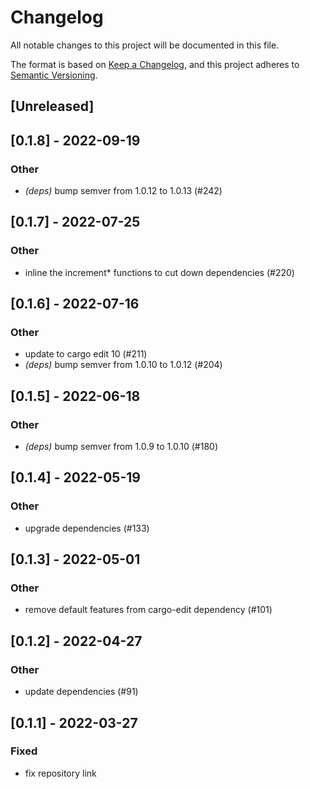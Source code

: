 # Changelog
All notable changes to this project will be documented in this file.

The format is based on [Keep a Changelog](https://keepachangelog.com/en/1.0.0/),
and this project adheres to [Semantic Versioning](https://semver.org/spec/v2.0.0.html).

## [Unreleased]

## [0.1.8] - 2022-09-19

### Other
- *(deps)* bump semver from 1.0.12 to 1.0.13 (#242)

## [0.1.7] - 2022-07-25

### Other
- inline the increment* functions to cut down dependencies (#220)

## [0.1.6] - 2022-07-16

### Other
- update to cargo edit 10 (#211)
- *(deps)* bump semver from 1.0.10 to 1.0.12 (#204)

## [0.1.5] - 2022-06-18

### Other
- *(deps)* bump semver from 1.0.9 to 1.0.10 (#180)

## [0.1.4] - 2022-05-19

### Other
- upgrade dependencies (#133)

## [0.1.3] - 2022-05-01

### Other
- remove default features from cargo-edit dependency (#101)

## [0.1.2] - 2022-04-27

### Other
- update dependencies (#91)

## [0.1.1] - 2022-03-27

### Fixed
- fix repository link
